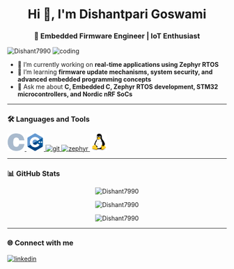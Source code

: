 <h1 align="center">Hi 👋, I'm Dishantpari Goswami</h1>
<h3 align="center">🚀 Embedded Firmware Engineer | IoT Enthusiast </h3>

<img align="right" alt="coding" width="400" src="https://media.giphy.com/media/qgQUggAC3Pfv687qPC/giphy.gif">

<p align="left"> <img src="https://komarev.com/ghpvc/?username=Dishant7990&label=Profile%20views&color=0e75b6&style=flat" alt="Dishant7990" /> </p>

- 🔭 I’m currently working on **real-time applications using Zephyr RTOS**  
- 🌱 I’m learning **firmware update mechanisms, system security, and advanced embedded programming concepts**  
- 💬 Ask me about **C, Embedded C, Zephyr RTOS development, STM32 microcontrollers, and Nordic nRF SoCs**  

---

### 🛠️ Languages and Tools
<p align="left"> 
  <a href="https://www.cprogramming.com/" target="_blank" rel="noreferrer"> 
    <img src="https://raw.githubusercontent.com/devicons/devicon/master/icons/c/c-original.svg" alt="c" width="40" height="40"/> 
  </a>
  <a href="https://www.w3schools.com/cpp/" target="_blank" rel="noreferrer"> 
    <img src="https://raw.githubusercontent.com/devicons/devicon/master/icons/cplusplus/cplusplus-original.svg" alt="cplusplus" width="40" height="40"/> 
  </a>
  <a href="https://git-scm.com/" target="_blank" rel="noreferrer"> 
    <img src="https://www.vectorlogo.zone/logos/git-scm/git-scm-icon.svg" alt="git" width="40" height="40"/> 
  </a>
  <a href="https://www.zephyrproject.org/" target="_blank" rel="noreferrer"> 
    <img src="https://upload.wikimedia.org/wikipedia/commons/6/64/Zephyr_RTOS_logo_2015.svg" alt="zephyr" width="90" height="40"/> 
  </a>

  <a href="https://www.linux.org/" target="_blank" rel="noreferrer"> 
    <img src="https://raw.githubusercontent.com/devicons/devicon/master/icons/linux/linux-original.svg" alt="linux" width="40" height="40"/> 
  </a>
</p>

---

### 📊 GitHub Stats
<p align="center">
  <img src="https://github-readme-stats.vercel.app/api/top-langs?username=Dishant7990&show_icons=true&locale=en&layout=compact" alt="Dishant7990" />
</p>

<p align="center">
  <img src="https://github-readme-stats.vercel.app/api?username=Dishant7990&show_icons=true&locale=en" alt="Dishant7990" />
</p>

<p align="center">
  <img src="https://github-readme-streak-stats.herokuapp.com/?user=Dishant7990&" alt="Dishant7990" />
</p>

---

### 🌐 Connect with me
<p align="left">
  <a href="https://www.linkedin.com/in/dishantpari-goswami-798b47282/" target="blank">
    <img align="center" src="https://cdn.jsdelivr.net/gh/devicons/devicon/icons/linkedin/linkedin-original.svg" alt="linkedin" height="30" width="40" />
  </a>
</p>
